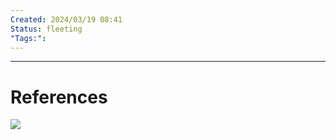 ```yaml
---
Created: 2024/03/19 08:41
Status: fleeting
"Tags:":
---
```


---
# References
![](https://www.youtube.com/watch?v=KjO1XPlVvwo&list=PLmwaCUBw5TkIrGOm_CqB8MDqyrkhJmSse&index=4)